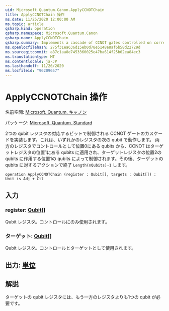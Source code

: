 ```yaml
---
uid: Microsoft.Quantum.Canon.ApplyCCNOTChain
title: ApplyCCNOTChain 操作
ms.date: 11/25/2020 12:00:00 AM
ms.topic: article
qsharp.kind: operation
qsharp.namespace: Microsoft.Quantum.Canon
qsharp.name: ApplyCCNOTChain
qsharp.summary: Implements a cascade of CCNOT gates controlled on corresponding bits of two qubit registers, acting on the next qubit of one of the registers. Starting from the qubits at position 0 in both registers as controls, CCNOT is applied to the qubit at position 1 of the target register, then controlled by the qubits at position 1 acting on the qubit at position 2 in the target register, etc., ending with an action on the target qubit in position `Length(nQubits)-1`.
ms.openlocfilehash: 275f31ea636d15eb0d78e5148e8af6b58d22729d
ms.sourcegitcommit: a87c1aa8e7453360025e47ba614f25b02ea84ec3
ms.translationtype: MT
ms.contentlocale: ja-JP
ms.lasthandoff: 11/26/2020
ms.locfileid: "96209657"
---
```

# <a name="applyccnotchain-operation"></a>ApplyCCNOTChain 操作

名前空間: [Microsoft. Quantum. キャノン](xref:Microsoft.Quantum.Canon)

パッケージ: [Microsoft. Quantum. Standard](https://nuget.org/packages/Microsoft.Quantum.Standard)


2つの qubit レジスタの対応するビットで制御される CCNOT ゲートのカスケードを実装します。これは、いずれかのレジスタの次の qubit で動作します。
両方のレジスタでコントロールとして位置0にある qubits から、CCNOT はターゲットレジスタの位置1にある qubits に適用され、ターゲットレジスタの位置2の qubits に作用する位置1の qubits によって制御されます。その後、ターゲットの qubits に対するアクションで終了 `Length(nQubits)-1` します。

```qsharp
operation ApplyCCNOTChain (register : Qubit[], targets : Qubit[]) : Unit is Adj + Ctl
```


## <a name="input"></a>入力

### <a name="register--qubit"></a>register: [Qubit](xref:microsoft.quantum.lang-ref.qubit)[]

Qubit レジスタ。コントロールにのみ使用されます。


### <a name="targets--qubit"></a>ターゲット: [Qubit](xref:microsoft.quantum.lang-ref.qubit)[]

Qubit レジスタ。コントロールとターゲットとして使用されます。



## <a name="output--unit"></a>出力: [単位](xref:microsoft.quantum.lang-ref.unit)



## <a name="remarks"></a>解説

ターゲットの qubit レジスタには、もう一方のレジスタよりも1つの qubit が必要です。